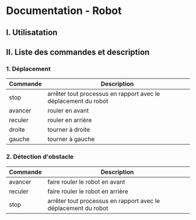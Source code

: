 # Documentation - Robot

## I. Utilisatation



## II. Liste des commandes et description

### 1. Déplacement

| Commande | Description |
| -------- | ----------- |
| stop | arrêter tout processus en rapport avec le déplacement du robot |
| avancer | rouler en avant |
| reculer | rouler en arrière |
| droite | tourner à droite |
| gauche | tourner à gauche |



### 2. Détection d'obstacle

| Commande | Description |
| -------- | ----------- |
| avancer | faire rouler le robot en avant |
| reculer | faire rouler le robot en arrière |
| stop | arrêter tout processus en rapport avec le déplacement du robot |

